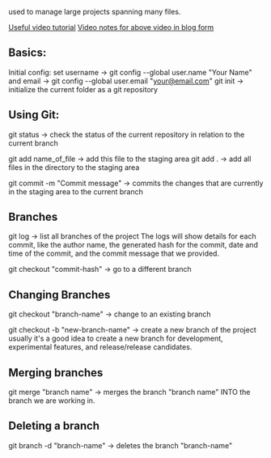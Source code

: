 used to manage large projects spanning many files.

[Useful video tutorial](https://www.youtube.com/watch?v=USjZcfj8yxE)
[Video notes for above video in blog form](https://videotutorials.notion.site/Introduction-to-Git-ac396a0697704709a12b6a0e545db049)

## Basics: 
Initial config: 
	set username ->  git config --global user.name "Your Name"
	and email -> git config --global user.email "your@email.com"
	git init -> initialize the current folder as a git repository

## Using Git: 
git status -> check the status of the current repository in relation to the current branch

git add name_of_file -> add this file to the staging area 
git add . -> add all files in the directory to the staging area

git commit -m "Commit message" -> commits the changes that are currently in the staging area to the current branch

## Branches
git log -> list all branches of the project
	The logs will show details for each commit, like the author name, the generated hash for the commit, date and time of the commit, and the commit message that we provided.

git checkout "commit-hash" -> go to a different branch

## Changing Branches
git checkout "branch-name" -> change to an existing branch

git checkout -b "new-branch-name" -> create a new branch of the project
	usually it's a good idea to create a new branch for development, experimental features, and release/release candidates.

## Merging branches
git merge "branch name" -> merges the branch "branch name" INTO the branch we are working in.

## Deleting a branch
git branch -d "branch-name" -> deletes the branch "branch-name"